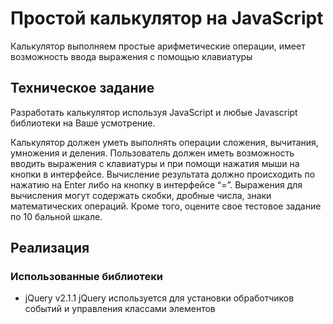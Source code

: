 # Простой калькулятор на JavaScript

Калькулятор выполняем простые арифметические операции, имеет возможность ввода выражения с помощью клавиатуры

## Техническое задание

Разработать калькулятор используя JavaScript и любые Javascript библиотеки на Ваше усмотрение.
 
Калькулятор должен уметь выполнять операции сложения, вычитания, умножения и деления. Пользователь должен иметь возможность вводить выражения с клавиатуры и при помощи нажатия мыши на кнопки в интерфейсе. Вычисление результата должно происходить по нажатию на Enter либо на кнопку в интерфейсе “=”.
Выражения для вычисления могут содержать скобки, дробные числа, знаки математических операций.
Кроме того, оцените свое тестовое задание по 10 бальной шкале. 

## Реализация

### Использованные библиотеки

* jQuery v2.1.1
jQuery используется для установки обработчиков событий и управления классами элементов
